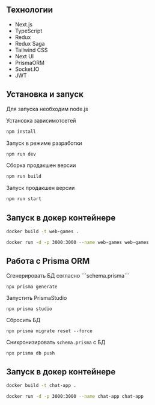 <h2>Технологии</h2>
<ul>
  <li>Next.js</li>
  <li>TypeScript</li>
  <li>Redux</li>
  <li>Redux Saga</li>
  <li>Tailwind CSS</li>
  <li>Next UI</li>
  <li>PrismaORM</li>
  <li>Socket.IO</li>
  <li>JWT</li>
</ul>
  
<h2>Установка и запуск</h2>
<p>Для запуска необходим node.js</p>

<p>Установка зависимотсетей</p>

```bash
npm install
```
<p>Запуск в режиме разработки</p>

```bash
npm run dev
```

<p>Сборка продакшен версии</p>

```bash
npm run build
```

<p>Запуск продакшен версии</p>

```bash
npm run start
```


<h2>Запуск в докер контейнере</h2>

```bash
docker build -t web-games .
```

```bash
docker run -d -p 3000:3000 --name web-games web-games
```

<h2>Работа с Prisma ORM</h2>
Сгенерировать БД согласно ```schema.prisma```

```bash
npx prisma generate
```

Запустить PrismaStudio
```
npx prisma studio
```

Cбросить БД
```
npx prisma migrate reset --force
```

Снихронизировать ```schema.prisma``` с БД

```
npx prisma db push
```
<h2>Запуск в докер контейнере</h2>

```bash
docker build -t chat-app .
```

```bash
docker run -d -p 3000:3000 --name chat-app chat-app
```
